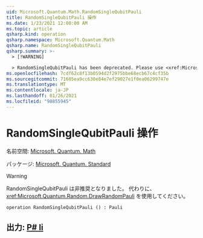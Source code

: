 ```yaml
---
uid: Microsoft.Quantum.Math.RandomSingleQubitPauli
title: RandomSingleQubitPauli 操作
ms.date: 1/23/2021 12:00:00 AM
ms.topic: article
qsharp.kind: operation
qsharp.namespace: Microsoft.Quantum.Math
qsharp.name: RandomSingleQubitPauli
qsharp.summary: >-
  > [!WARNING]

  > RandomSingleQubitPauli has been deprecated. Please use <xref:Microsoft.Quantum.Random.DrawRandomPauli> instead.
ms.openlocfilehash: 7cdf62c8f13b0594d2f2975bbe68ecb67c4cf35b
ms.sourcegitcommit: 71605ea9cc630e84e7ef29027e1f0ea06299747e
ms.translationtype: MT
ms.contentlocale: ja-JP
ms.lasthandoff: 01/26/2021
ms.locfileid: "98855945"
---
```

# <a name="randomsinglequbitpauli-operation"></a>RandomSingleQubitPauli 操作

名前空間: [Microsoft. Quantum. Math](xref:Microsoft.Quantum.Math)

パッケージ: [Microsoft. Quantum. Standard](https://nuget.org/packages/Microsoft.Quantum.Standard)


> [!WARNING]
> RandomSingleQubitPauli は非推奨となりました。 代わりに、<xref:Microsoft.Quantum.Random.DrawRandomPauli> を使用してください。



```qsharp
operation RandomSingleQubitPauli () : Pauli
```


## <a name="output--pauli"></a>出力: [P# li](xref:microsoft.quantum.lang-ref.pauli)


